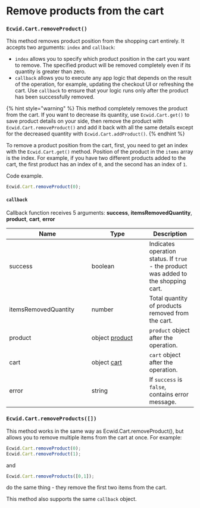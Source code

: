 # Remove products from the cart

### `Ecwid.Cart.removeProduct()`

This method removes product position from the shopping cart entirely. It accepts two arguments: `index` and `callback`:

* `index` allows you to specify which product position in the cart you want to remove. The specified product will be removed completely even if its quantity is greater than zero.
* `callback` allows you to execute any app logic that depends on the result of the operation, for example, updating the checkout UI or refreshing the cart. Use `callback` to ensure that your logic runs only after the product has been successfully removed.

{% hint style="warning" %}
This method completely removes the product from the cart. If you want to decrease its quantity, use `Ecwid.Cart.get()` to save product details on your side, then remove the product with `Ecwid.Cart.removeProduct()` and add it back with all the same details except for the decreased quantity with `Ecwid.Cart.addProduct()`.
{% endhint %}

To remove a product position from the cart, first, you need to get an index with the `Ecwid.Cart.get()` method. Position of the product in the `items` array is the index. For example, if you have two different products added to the cart, the first product has an index of `0`, and the second has an index of `1`.

Code example.

```javascript
Ecwid.Cart.removeProduct(0);
```

#### `callback`

Callback function receives 5 arguments: **success**, **itemsRemovedQuantity**, **product**, **cart**, **error**

<table><thead><tr><th width="205.5859375">Name</th><th width="138.8125">Type</th><th>Description</th></tr></thead><tbody><tr><td>success</td><td>boolean</td><td>Indicates operation status. If <code>true</code> - the product was added to the shopping cart.</td></tr><tr><td>itemsRemovedQuantity</td><td>number</td><td>Total quantity of products removed from the cart. </td></tr><tr><td>product</td><td>object <a href="get-cart-details.md#product">product</a></td><td><code>product</code> object after the operation.</td></tr><tr><td>cart</td><td>object <a href="get-cart-details.md#cart-callback-fields">cart</a></td><td><code>cart</code> object after the operation.</td></tr><tr><td>error</td><td>string</td><td>If <code>success</code> is <code>false</code>, contains error message.</td></tr></tbody></table>

### `Ecwid.Cart.removeProducts([])`&#x20;

This method works in the same way as Ecwid.Cart.removeProduct(), but allows you to remove multiple items from the cart at once. For example:

```javascript
Ecwid.Cart.removeProduct(0);
Ecwid.Cart.removeProduct(1);
```

and

```javascript
Ecwid.Cart.removeProducts([0,1]);
```

do the same thing - they remove the first two items from the cart.

This method also supports the same `callback` object.
